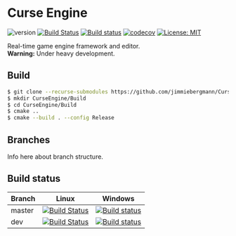 # Curse Engine
![version](https://img.shields.io/badge/version-v0.1.0-blue) [![Build Status](https://travis-ci.org/jimmiebergmann/CurseEngine.svg?branch=master)](https://github.com/jimmiebergmann/CurseEngine#build-status) [![Build status](https://ci.appveyor.com/api/projects/status/1748i4kg6ispvfqb/branch/master?svg=true)](https://ci.appveyor.com/project/jimmiebergmann/curseengine/branch/master) [![codecov](https://codecov.io/gh/jimmiebergmann/CurseEngine/branch/master/graph/badge.svg)](https://codecov.io/gh/jimmiebergmann/CurseEngine) [![License: MIT](https://img.shields.io/badge/License-MIT-brightgreen.svg)](https://opensource.org/licenses/MIT)

Real-time game engine framework and editor.  
**Warning:** Under heavy development.

## Build
```sh
$ git clone --recurse-submodules https://github.com/jimmiebergmann/CurseEngine.git
$ mkdir CurseEngine/Build
$ cd CurseEngine/Build
$ cmake ..
$ cmake --build . --config Release
```

## Branches
Info here about branch structure.


## Build status
| Branch | Linux | Windows |
| ------ | ----- | ------- |
| master | [![Build Status](https://travis-ci.org/jimmiebergmann/CurseEngine.svg?branch=master)](https://travis-ci.org/jimmiebergmann/CurseEngine) | [![Build status](https://ci.appveyor.com/api/projects/status/1748i4kg6ispvfqb/branch/master?svg=true)](https://ci.appveyor.com/project/jimmiebergmann/curseengine/branch/master) |
| dev    | [![Build Status](https://travis-ci.org/jimmiebergmann/CurseEngine.svg?branch=dev)](https://travis-ci.org/jimmiebergmann/CurseEngine)    | [![Build status](https://ci.appveyor.com/api/projects/status/1748i4kg6ispvfqb/branch/dev?svg=true)](https://ci.appveyor.com/project/jimmiebergmann/curseengine/branch/dev)       |

